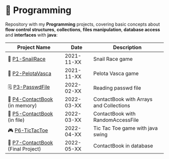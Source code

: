 # 🧠 Programming

Repository with my **Programming** projects, covering basic concepts about **flow control structures**, **collections**, **files manipulation**, **database access** and **interfaces** with **java**:

| Project Name | Date | Description |
|-|-|-|
| 🐌 [P1-SnailRace] | 2021-11-XX | Snail Race game |
| 🎾 [P2-PelotaVasca] | 2021-11-XX | Pelota Vasca game |
| 🗒️ [P3-PasswdFile] | 2022-02-XX | Reading passwd file |
| 📙 [P4-ContactBook] (in memory) | 2022-03-XX | ContactBook with Arrays and Collections |
| 📗 [P5-ContactBook] (in file) | 2022-03-XX | ContactBook with RandomAccessFile |
| 🎮 [P6-TicTacToe] | 2022-04-XX | Tic Tac Toe game with java swing |
| 📘 [P7-ContactBook] (Final Project) | 2022-05-XX | ContactBook in database |

[P1-SnailRace]:   https://github.com/Quathar/PRO/tree/main/P1-SnailRace
[P2-PelotaVasca]: https://github.com/Quathar/PRO/tree/main/P2-PelotaVasca
[P3-PasswdFile]:  https://github.com/Quathar/PRO/tree/main/P3-PasswdFile
[P4-ContactBook]: https://github.com/Quathar/PRO/tree/main/P4-ContactBookInMemory
[P5-ContactBook]: https://github.com/Quathar/PRO/tree/main/P5-ContactBookInFile
[P6-TicTacToe]:   https://github.com/Quathar/PRO/tree/main/P6-TicTacToe
[P7-ContactBook]: https://github.com/Quathar/ContactBook
